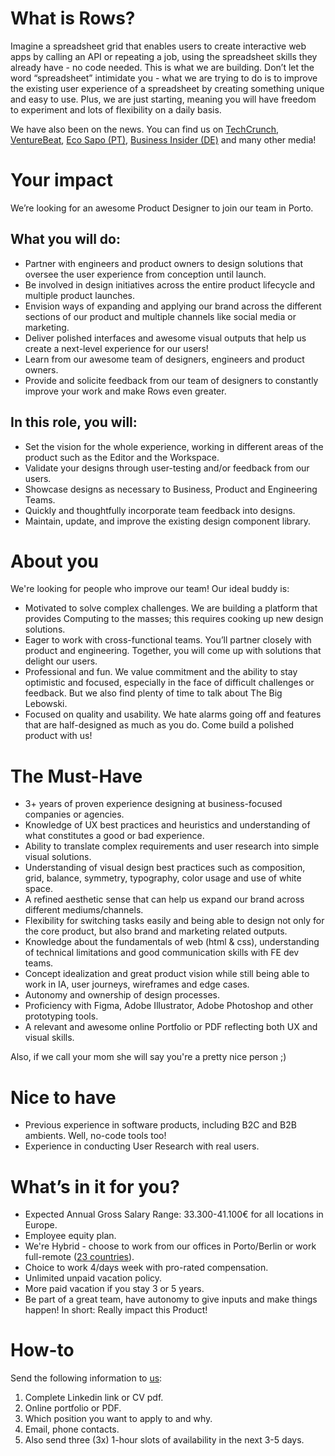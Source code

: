# What is Rows?

Imagine a spreadsheet grid that enables users to create interactive web apps by calling an API or repeating a job, using the spreadsheet skills they already have - no code needed. This is what we are building. Don’t let the word “spreadsheet” intimidate you - what we are trying to do is to improve the existing user experience of a spreadsheet by creating something unique and easy to use. Plus, we are just starting, meaning you will have freedom to experiment and lots of flexibility on a daily basis.

We have also been on the news. You can find us on [TechCrunch](https://tcrn.ch/3dEhNKD), [VentureBeat](https://venturebeat.com/2021/02/23/rows-raises-16-million-and-launches-next-gen-spreadsheets-with-built-in-data-integrations/), [Eco Sapo (PT)](https://eco.sapo.pt/2021/02/23/rows-capta-13-milhoes-em-serie-b-para-continuar-a-fazer-crescer-equipa-e-produto-entre-o-porto-e-berlim/), [Business Insider (DE)](https://www.businessinsider.de/gruenderszene/rows-excel-konkurrent-finanzierung/) and many other media!

# Your impact
We’re looking for an awesome Product Designer to join our team in Porto.

## What you will do:
* Partner with engineers and product owners to design solutions that oversee the user experience from conception until launch.
* Be involved in design initiatives across the entire product lifecycle and multiple product launches.
* Envision ways of expanding and applying our brand across the different sections of our product and multiple channels like social media or marketing.
* Deliver polished interfaces and awesome visual outputs that help us create a next-level experience for our users!
* Learn from our awesome team of designers, engineers and product owners.
* Provide and solicite feedback from our team of designers to constantly improve your work and make Rows even greater.

## In this role, you will:
* Set the vision for the whole experience, working in different areas of the product such as the Editor and the Workspace.
* Validate your designs through user-testing and/or feedback from our users.
* Showcase designs as necessary to Business, Product and Engineering Teams.
* Quickly and thoughtfully incorporate team feedback into designs.
* Maintain, update, and improve the existing design component library.

# About you
We're looking for people who improve our team! Our ideal buddy is:
* Motivated to solve complex challenges. We are building a platform that provides Computing to the masses; this requires cooking up new design solutions.
* Eager to work with cross-functional teams. You’ll partner closely with product and engineering. Together, you will come up with solutions that delight our users.
* Professional and fun. We value commitment and the ability to stay optimistic and focused, especially in the face of difficult challenges or feedback. But we also find plenty of time to talk about The Big Lebowski.
* Focused on quality and usability. We hate alarms going off and features that are half-designed as much as you do. Come build a polished product with us!

# The Must-Have
* 3+ years of proven experience designing at business-focused companies or agencies.
* Knowledge of UX best practices and heuristics and understanding of what constitutes a good or bad experience.
* Ability to translate complex requirements and user research into simple visual solutions.
* Understanding of visual design best practices such as composition, grid, balance, symmetry, typography, color usage and use of white space.
* A refined aesthetic sense that can help us expand our brand across different mediums/channels.
* Flexibility for switching tasks easily and being able to design not only for the core product, but also brand and marketing related outputs.
* Knowledge about the fundamentals of web (html & css), understanding of technical limitations and good communication skills with FE dev teams.
* Concept idealization and great product vision while still being able to work in IA, user journeys, wireframes and edge cases.
* Autonomy and ownership of design processes.
* Proficiency with Figma, Adobe Illustrator, Adobe Photoshop and other prototyping tools.
* A relevant and awesome online Portfolio or PDF reflecting both UX and visual skills.

Also, if we call your mom she will say you're a pretty nice person ;)

# Nice to have
* Previous experience in software products, including B2C and B2B ambients. Well, no-code tools too! 
* Experience in conducting User Research with real users.

# What’s in it for you?
* Expected Annual Gross Salary Range: 33.300-41.100€ for all locations in Europe.
* Employee equity plan.
* We're Hybrid - choose to work from our offices in Porto/Berlin or work full-remote ([23 countries](https://github.com/rows/hiring/blob/master/FAQs.md)).
* Choice to work 4/days week with pro-rated compensation.
* Unlimited unpaid vacation policy.
* More paid vacation if you stay 3 or 5 years.
* Be part of a great team, have autonomy to give inputs and make things happen! In short: Really impact this Product!

# How-to
Send the following information to [us](mailto:join@rows.com):
   1. Complete Linkedin link or CV pdf.
   2. Online portfolio or PDF.
   3. Which position you want to apply to and why.
   4. Email, phone contacts.
   5. Also send three (3x) 1-hour slots of availability in the next 3-5 days.
